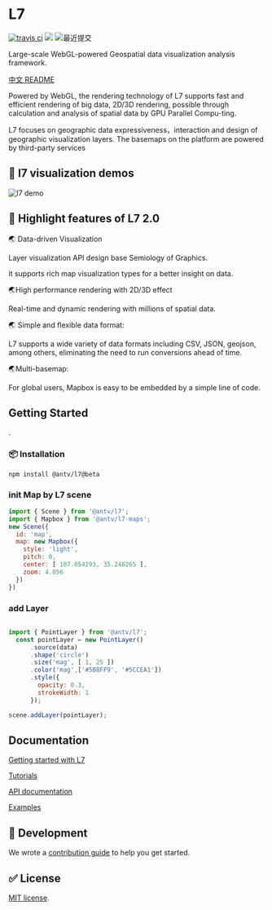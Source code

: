# L7

[![travis ci](https://travis-ci.com/antvis/L7.svg?branch=master)](https://travis-ci.com/antvis/L7) [![](https://flat.badgen.net/npm/v/@antv/l7?icon=npm)](https://www.npmjs.com/package/@antv/l7) ![最近提交](https://badgen.net/github/last-commit/antvis/L7)

Large-scale WebGL-powered Geospatial data visualization analysis framework.

[中文 README](./README.zh-CN.md)

Powered by WebGL, the rendering technology of L7 supports fast and efficient rendering of big data, 2D/3D rendering, possible through calculation and analysis of spatial data by GPU Parallel Compu-ting.

L7 focuses on  geographic data expressiveness，interaction and design of geographic visualization layers. The basemaps on the platform are powered by third-party services 


## 🌄 l7 visualization demos

![l7 demo](https://gw.alipayobjects.com/mdn/antv_site/afts/img/A*SGU-QIZsnyoAAAAAAAAAAABkARQnAQ)


## 🌟 Highlight features of L7 2.0


🌏	Data-driven Visualization
 
Layer visualization API design base Semiology of Graphics.

it supports rich map visualization types for a better insight on data.


🌏High performance rendering with 2D/3D effect
	
  Real-time and dynamic rendering with millions of spatial data.


🌏	Simple and flexible data format:

 L7 supports a wide variety of data formats including CSV, JSON, geojson, among others, eliminating the need to run conversions ahead of time.


🌏Multi-basemap: 

For global users, Mapbox is easy to be embedded by a simple line of code.



## Getting Started



.

 ###  📦 Installation

```
npm install @antv/l7@beta
```

### init Map by L7  scene

```javascript
import { Scene } from '@antv/l7';
import { Mapbox } from '@antv/l7-maps';
new Scene({
  id: 'map',
  map: new Mapbox({
    style: 'light',
    pitch: 0,
    center: [ 107.054293, 35.246265 ],
    zoom: 4.056
  })
})

```
### add Layer 

``` javascript

import { PointLayer } from '@antv/l7';
  const pointLayer = new PointLayer()
      .source(data)
      .shape('circle')
      .size('mag', [ 1, 25 ])
      .color('mag',['#5B8FF9', '#5CCEA1'])
      .style({
        opacity: 0.3,
        strokeWidth: 1
      });

scene.addLayer(pointLayer);

```

## Documentation

[Getting started with L7](https://l7.antv.vision/en/docs/api/l7)

[Tutorials](https://l7.antv.vision/en/docs/tutorial/quickstart)

[API documentation](https://l7.antv.vision/en/docs/api/l7)

[Examples](https://l7.antv.vision/en/examples/gallery/basic)


##  🔨 Development

We wrote a [contribution guide](./.github/CONTRIBUTING.md) to help you get started.


## ✅ License

[MIT license](./LICENSE).
